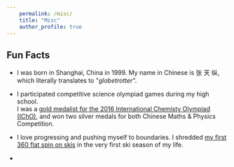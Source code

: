 ```yaml
--- 
    permalink: /misc/ 
    title: "Misc" 
    author_profile: true 
---
```


## Fun Facts

- I was born in Shanghai, China in 1999. My name in Chinese is 张 天 纵, which literally translates to "*globetrotter*".

- I participated competitive science olympiad games during my high school. \
  I was a [gold medalist for the 2016 International Chemisty Olympiad (IChO)](http://www.icho-official.org/results/results.php?id=48&year=2016), and won two silver medals for both Chinese Maths & Physics Competition.

- I love progressing and pushing myself to boundaries. I shredded [my first 360 flat spin on skis](https://www.youtube.com/watch?v=CnyKjsWoEqM) in the very first ski season of my life.

- 